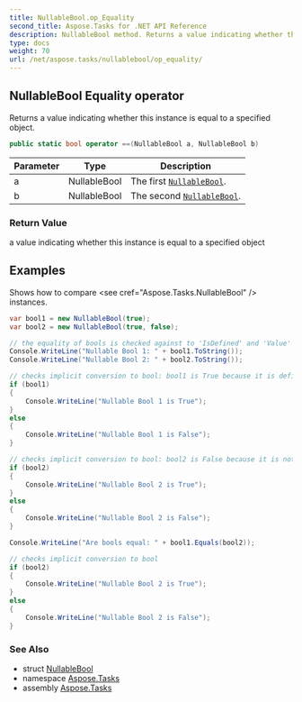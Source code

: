 ```yaml
---
title: NullableBool.op_Equality
second_title: Aspose.Tasks for .NET API Reference
description: NullableBool method. Returns a value indicating whether this instance is equal to a specified object
type: docs
weight: 70
url: /net/aspose.tasks/nullablebool/op_equality/
---
```

## NullableBool Equality operator

Returns a value indicating whether this instance is equal to a specified object.

```csharp
public static bool operator ==(NullableBool a, NullableBool b)
```

| Parameter | Type | Description |
| --- | --- | --- |
| a | NullableBool | The first [`NullableBool`](../). |
| b | NullableBool | The second [`NullableBool`](../). |

### Return Value

a value indicating whether this instance is equal to a specified object

## Examples

Shows how to compare &lt;see cref="Aspose.Tasks.NullableBool" /&gt; instances.

```csharp
var bool1 = new NullableBool(true);
var bool2 = new NullableBool(true, false);

// the equality of bools is checked against to 'IsDefined' and 'Value' properties.
Console.WriteLine("Nullable Bool 1: " + bool1.ToString());
Console.WriteLine("Nullable Bool 2: " + bool2.ToString());

// checks implicit conversion to bool: bool1 is True because it is defined and Value is set to True.
if (bool1)
{
    Console.WriteLine("Nullable Bool 1 is True");
}
else
{
    Console.WriteLine("Nullable Bool 1 is False");
}

// checks implicit conversion to bool: bool2 is False because it is not defined.
if (bool2)
{
    Console.WriteLine("Nullable Bool 2 is True");
}
else
{
    Console.WriteLine("Nullable Bool 2 is False");
}

Console.WriteLine("Are bools equal: " + bool1.Equals(bool2));

// checks implicit conversion to bool
if (bool2)
{
    Console.WriteLine("Nullable Bool 2 is True");
}
else
{
    Console.WriteLine("Nullable Bool 2 is False");
}
```

### See Also

* struct [NullableBool](../)
* namespace [Aspose.Tasks](../../nullablebool/)
* assembly [Aspose.Tasks](../../../)


